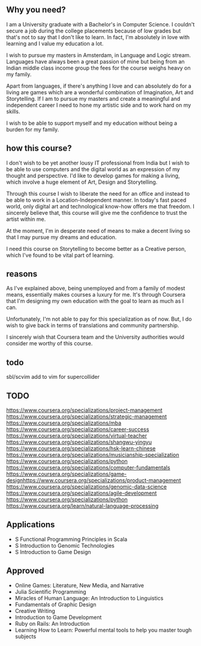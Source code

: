 ## Why you need?

I am a University graduate with a Bachelor's in Computer Science. I couldn't secure a job during the college placements because of low grades but that's not to say that I don't like to learn. In fact, I'm absolutely in love with learning and I value my education a lot. 

I wish to pursue my masters in Amsterdam, in Language and Logic stream. Languages have always been a great passion of mine but being from an Indian middle class income group the fees for the course weighs heavy on my family.  

Apart from languages, if there's anything I love and can absolutely do for a living are games which are a wonderful combination of Imagination, Art and Storytelling. If I am to pursue my masters and create a meaningful and independent career I need to hone my artistic side and to work hard on my skills. 

I wish to be able to support myself and my education without being a burden for my family.


## how this course?

I don't wish to be yet another lousy IT professional from India but I wish to be able to use computers and the digital world as an expression of my thought and perspective. I'd like to develop games for making a living, which involve a huge element of Art, Design and Storytelling. 

Through this course I wish to liberate the need for an office and instead to be able to work in a Location-Independent manner. In today's fast paced world, only digital art and technological know-how offers me that freedom. I sincerely believe that, this course will give me the confidence to trust the artist within me. 

At the moment, I'm in desperate need of means to make a decent living so that I may pursue my dreams and education. 

I need this course on Storytelling to become better as a Creative person, which I've found to be vital part of learning.

## reasons
As I've explained above, being unemployed and from a family of modest means, essentially makes courses a luxury for me. It's through Coursera that I'm designing my own education with the goal to learn as much as I can.

Unfortunately, I'm not able to pay for this specialization as of now. But, I do wish to give back in terms of translations and community partnership.

I sincerely wish that Coursera team and the University authorities would consider me worthy of this course.

## todo
sbl/scvim
add to vim for supercollider

## TODO

https://www.coursera.org/specializations/project-management
https://www.coursera.org/specializations/strategic-management
https://www.coursera.org/specializations/mba
https://www.coursera.org/specializations/career-success
https://www.coursera.org/specializations/virtual-teacher
https://www.coursera.org/specializations/shangwu-yingyu
https://www.coursera.org/specializations/hsk-learn-chinese
https://www.coursera.org/specializations/musicianship-specialization
https://www.coursera.org/specializations/python
https://www.coursera.org/specializations/computer-fundamentals
https://www.coursera.org/specializations/game-designhttps://www.coursera.org/specializations/product-management
https://www.coursera.org/specializations/genomic-data-science
https://www.coursera.org/specializations/agile-development
https://www.coursera.org/specializations/python
https://www.coursera.org/learn/natural-language-processing

 ## Applications

- S Functional Programming Principles in Scala
- S Introduction to Genomic Technologies
- S Introduction to Game Design


## Approved

- Online Games: Literature, New Media, and Narrative
- Julia Scientific Programming
- Miracles of Human Language: An Introduction to Linguistics
- Fundamentals of Graphic Design
- Creative Writing
- Introduction to Game Development 
- Ruby on Rails: An Introduction
- Learning How to Learn: Powerful mental tools to help you master tough subjects 
